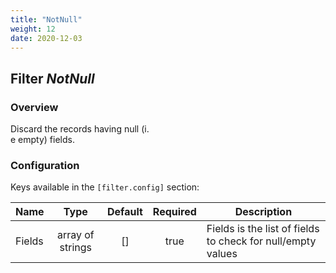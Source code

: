 ```yaml
---
title: "NotNull"
weight: 12
date: 2020-12-03
---
```

## Filter *NotNull*

### Overview
Discard the records having null (i.  
e empty) fields.  



### Configuration

Keys available in the `[filter.config]` section:

|Name|Type|Default|Required|Description|
|----|:--:|:-----:|:------:|-----------|
| Fields| array of strings| []| true| Fields is the list of fields to check for null/empty values|

